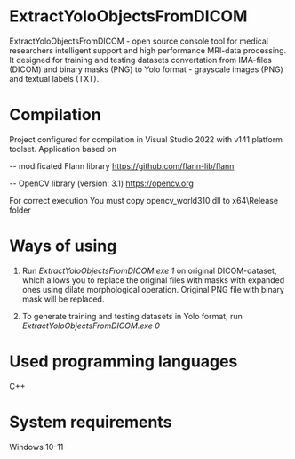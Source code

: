 # ExtractYoloObjectsFromDICOM
ExtractYoloObjectsFromDICOM - open source console tool for medical researchers intelligent support and high performance MRI-data processing. It designed for training and testing datasets convertation from IMA-files (DICOM) and binary masks (PNG) to Yolo format - grayscale images (PNG) and textual labels (TXT).

# Compilation
Project configured for compilation in Visual Studio 2022 with v141 platform toolset. Application based on 

-- modificated Flann library https://github.com/flann-lib/flann

-- OpenCV library (version: 3.1) https://opencv.org

For correct execution You must copy opencv_world310.dll to x64\Release folder

# Ways of using
1. Run _ExtractYoloObjectsFromDICOM.exe 1_ on original DICOM-dataset, which allows you to replace the original files with masks with expanded ones using dilate morphological operation. Original PNG file with binary mask will be replaced.

2. To generate training and testing datasets in Yolo format, run _ExtractYoloObjectsFromDICOM.exe 0_

# Used programming languages
C++

# System requirements
Windows 10-11

